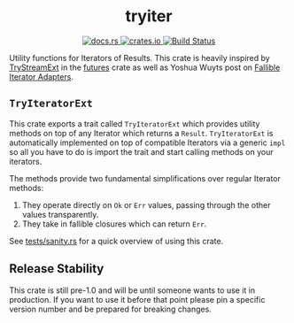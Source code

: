 <h1 align="center">tryiter</h1>
<p align="center">
  <a href="https://docs.rs/tryiter">
    <img alt="docs.rs" src="https://img.shields.io/docsrs/tryiter">
  </a>
  <a href="https://crates.io/crates/tryiter">
    <img alt="crates.io" src="https://img.shields.io/crates/v/tryiter.svg">
  </a>
  <a href="https://github.com/carlsverre/tryiter/actions">
    <img alt="Build Status" src="https://github.com/carlsverre/tryiter/actions/workflows/rust.yml/badge.svg">
  </a>
</p>


Utility functions for Iterators of Results. This crate is heavily inspired by [TryStreamExt] in the [futures] crate as well as Yoshua Wuyts post on [Fallible Iterator Adapters].

[futures]: https://docs.rs/futures
[TryStreamExt]: https://docs.rs/futures/latest/futures/stream/trait.TryStreamExt.html
[Fallible Iterator Adapters]:https://blog.yoshuawuyts.com/fallible-iterator-adapters/

## `TryIteratorExt`

This crate exports a trait called `TryIteratorExt` which provides utility methods on top of any Iterator which returns a `Result`. `TryIteratorExt` is automatically implemented on top of compatible Iterators via a generic `impl` so all you have to do is import the trait and start calling methods on your iterators.

The methods provide two fundamental simplifications over regular Iterator methods:

1. They operate directly on `Ok` or `Err` values, passing through the other values transparently.
2. They take in fallible closures which can return `Err`.

See [tests/sanity.rs](./tests/sanity.rs) for a quick overview of using this crate.

## Release Stability

This crate is still pre-1.0 and will be until someone wants to use it in production. If you want to use it before that point please pin a specific version number and be prepared for breaking changes.